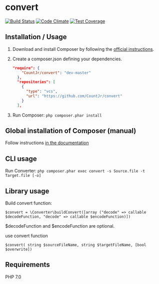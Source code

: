 # convert
[![Build Status](https://travis-ci.org/CountJr/convert.svg?branch=master)](https://travis-ci.org/CountJr/convert)
[![Code Climate](https://codeclimate.com/github/CountJr/convert/badges/gpa.svg)](https://codeclimate.com/github/CountJr/convert)
[![Test Coverage](https://codeclimate.com/github/CountJr/convert/badges/coverage.svg)](https://codeclimate.com/github/CountJr/convert/coverage)

Installation / Usage
--------------------

1. Download and install Composer by following the [official instructions](https://getcomposer.org/download/).
2. Create a composer.json defining your dependencies.

    ``` json
    "require": {
        "CountJr/convert": "dev-master"
      },
      "repositories": [
        {
          "type": "vcs",
          "url": "https://github.com/CountJr/convert"
        }
      ],
    ```

3. Run Composer: `php composer.phar install`

Global installation of Composer (manual)
----------------------------------------

Follow instructions [in the documentation](https://getcomposer.org/doc/00-intro.md#globally)

CLI usage
---------

Run Converter: `php composer.phar exec convert -s Source.file -t Target.file [-o]`

Library usage
-------------

Build convert function:

`$convert = \Converter\buildConvert([array ("decode" => callable $decodeFunction, "decode" => callable $encodeFunction)])`

$decodeFunction and $encodeFunction are optional.

use convert function

`$convert( string $sourceFileName, string $targetFileName, [bool $overwrite])`

Requirements
------------

PHP 7.0
